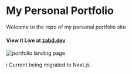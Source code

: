 # My Personal Portfolio

Welcome to the repo of my personal portfolio site

#### View it Live at [zabd.dev](https://zabd.dev)

![portfolio landing page](https://user-images.githubusercontent.com/58212246/187598468-8674fc72-74f2-44e5-ae58-0361f4830f82.gif)

ℹ️ Current being migrated to Next.js.
